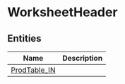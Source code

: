 
# WorksheetHeader


## Entities

|Name|Description|
|---|---|
|[ProdTable_IN](ProdTable_IN.cdm.json)||
